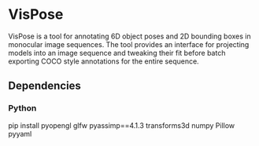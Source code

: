 # VisPose
VisPose is a tool for annotating 6D object poses and 2D bounding boxes in monocular image sequences. The tool provides an interface for projecting models into an image sequence and tweaking their fit before batch exporting COCO style annotations for the entire sequence.

## Dependencies
### Python
pip install pyopengl glfw pyassimp==4.1.3 transforms3d numpy Pillow pyyaml

